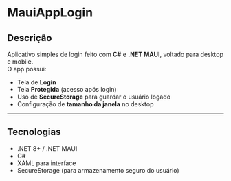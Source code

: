 # MauiAppLogin

## Descrição
Aplicativo simples de login feito com **C#** e **.NET MAUI**, voltado para desktop e mobile.  
O app possui:  
- Tela de **Login**  
- Tela **Protegida** (acesso após login)  
- Uso de **SecureStorage** para guardar o usuário logado  
- Configuração de **tamanho da janela** no desktop  

---

## Tecnologias
- .NET 8+ / .NET MAUI  
- C#  
- XAML para interface  
- SecureStorage (para armazenamento seguro do usuário) 
